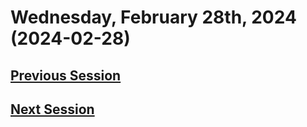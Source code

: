 # Wednesday, February 28th, 2024 (2024-02-28)

## [Previous Session](./2024-02-22.md)

## [Next Session](./2024-XX-XX.md)
